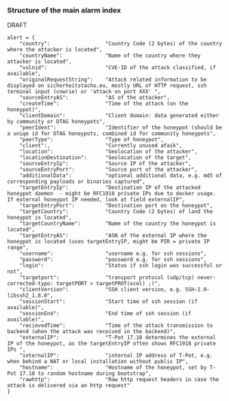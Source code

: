 ### Structure of the main alarm index ###

DRAFT

    alert = {
        "country":                  "Country Code (2 bytes) of the country where the attacker is located",
        "countryName":              "Name of the country where they attacker is located",
        "vulnid":                   "CVE-ID of the attack classified, if available",
        "originalRequestString":    "Attack related information to be displayed on sicherheitstacho.eu, mostly URL of HTTP request, ssh terminal input (cowrie) or 'attack on port XXX' ",
        "sourceEntryAS":            "AS of the attacker",
        "createTime":               "Time of the attack (on the honeypot)",
        "clientDomain":             "Client domain: data generated either by community or DTAG honeypots",
        "peerIdent":                "Identifier of the honeypot (should be a uniqe id for DTAG honeypots, combined id for community honeypots",
        "peerType":                 "Type of honeypot",
        "client":,                  "Currently unused afaik",
        "location":                 "Geolocation of the attacker",
        "locationDestination":      "Geolocation of the target",
        "sourceEntryIp":            "Source IP of the attacker",
        "sourceEntryPort":          "Source port of the attacker",
        "additionalData":           "optional additional data, e.g. md5 of corresponding payloads or binaries captured",
        "targetEntryIp":            "Destination IP of the attacked honeypot daemon  - might be RFC1918 private IPs due to docker usage. If external honeypot IP needed, look at field externalIP",
        "targetEntryPort":          "Destination port on the honeypot",
        "targetCountry":            "Country Code (2 bytes) of land the honeypot is located",
        "targetCountryName":        "Name of the country the honeypot is located",
        "targetEntryAS":            "ASN of the external IP where the honeypot is located (uses targetEntryIP, might be PIR = private IP range",
        "username":                 "username e.g. for ssh sessions",
        "password":                 "password e.g. for ssh sessions",
        "login":                    "Status if ssh login was successful or not",
        "targetport":               "transport protocol (udp/tcp) never-corrected-typo: targetPORT > targetPROT(ocol) ;)",
        "clientVersion":            "SSH client version, e.g. SSH-2.0-libssh2_1.8.0",
        "sessionStart":             "Start time of ssh session (if available)",
        "sessionEnd":               "End time of ssh session (if available)",
        "recievedTime":             "Time of the attack transmission to backend (when the attack was received in the backend)",
        "externalIP":               "T-Pot 17.10 determines the external IP of the honeypot, as the targetEntryIP often shows RFC1918 private IPs ",
        "internalIP":               "internal IP address of T-Pot, e.g. when behind a NAT or local installation without public IP",
        "hostname":                 "Hostname of the honeypot, set by T-Pot 17.10 to random hostname during bootstrap",
        "rawhttp":                  "Raw http request headers in case the attack is delivered via an http request"
    }

